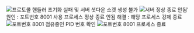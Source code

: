 ![프로토콜 핸들러 초기화 실패 및 서버 셧다운 소켓 생성 불가](https://github.com/7ahyeon/error-resolving/assets/107123698/924e7b0d-28b8-4186-8b66-06ce20b6f1c3)
![서버 정상 종료 안됨'](https://github.com/7ahyeon/error-resolving/assets/107123698/10befaf0-06a0-44d2-8698-737c48778bd3)
원인 : 포트번호 8001 사용 프로세스 정상 종료 안됨
해결 : 해당 프로세스 강제 종료
![포트번호 8001 점유중인 PID 번호 확인](https://github.com/7ahyeon/error-resolving/assets/107123698/f4cae65b-0bba-46a4-9d25-6c495d99d387)
![포트번호 8001 프로세스 종료](https://github.com/7ahyeon/error-resolving/assets/107123698/e5e8fc9c-5f4d-41e5-9479-54eeba04b9e3)
